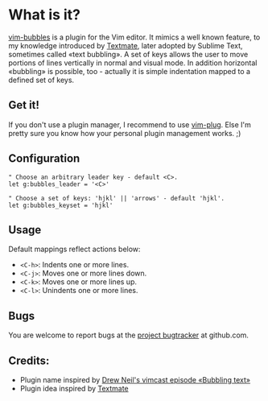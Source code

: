# What is it?
[vim-bubbles][what-vim-bubbles] is a plugin for the Vim editor.
It mimics a well known feature, to my knowledge introduced by [Textmate][what-textmate],
later adopted by Sublime Text, sometimes called «text bubbling».
A set of keys allows the user to move portions of lines vertically in normal and visual mode.
In addition horizontal «bubbling» is possible, too - actually it is simple indentation mapped
to a defined set of keys.

[what-vim-bubbles]:https://github.com/frace/vim-bubbles
[what-textmate]: https://github.com/textmate/textmate

## Get it!
If you don't use a plugin manager, I recommend to use [vim-plug][getit-vimplug].
Else I'm pretty sure you know how your personal plugin management works. ;)

[getit-vimplug]: https://github.com/junegunn/vim-plug


## Configuration
```
" Choose an arbitrary leader key - default <C>.
let g:bubbles_leader = '<C>'

" Choose a set of keys: 'hjkl' || 'arrows' - default 'hjkl'.
let g:bubbles_keyset = 'hjkl'
```

## Usage
Default mappings reflect actions below:
+ `<C-h>`: Indents one or more lines.
+ `<C-j>`: Moves one or more lines down.
+ `<C-k>`: Moves one or more lines up.
+ `<C-l>`: Unindents one or more lines.

## Bugs
You are welcome to report bugs at the [project bugtracker][bugs-tracker] at github.com.

[bugs-tracker]: https://github.com/frace/vim-bubbles/issues


## Credits:
+ Plugin name inspired by [Drew Neil's vimcast episode «Bubbling text»][related-1]
+ Plugin idea inspired by [Textmate][related-2]

[related-1]: http://vimcasts.org/episodes/bubbling-text/
[related-2]: https://github.com/textmate/textmate
